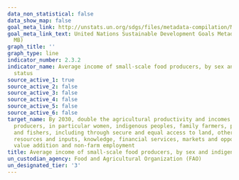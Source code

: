 ```yaml
---
data_non_statistical: false
data_show_map: false
goal_meta_link: http://unstats.un.org/sdgs/files/metadata-compilation/Metadata-Goal-2.pdf
goal_meta_link_text: United Nations Sustainable Development Goals Metadata (PDF 4.0
  MB)
graph_title: ''
graph_type: line
indicator_number: 2.3.2
indicator_name: Average income of small-scale food producers, by sex and indigenous
  status
source_active_1: true
source_active_2: false
source_active_3: false
source_active_4: false
source_active_5: false
source_active_6: false
target_name: By 2030, double the agricultural productivity and incomes of small-scale food
  producers, in particular women, indigenous peoples, family farmers, pastoralists
  and fishers, including through secure and equal access to land, other productive
  resources and inputs, knowledge, financial services, markets and opportunities for
  value addition and non-farm employment
title: Average income of small-scale food producers, by sex and indigenous status
un_custodian_agency: Food and Agricultural Organization (FAO)
un_designated_tier: '3'
---
```

